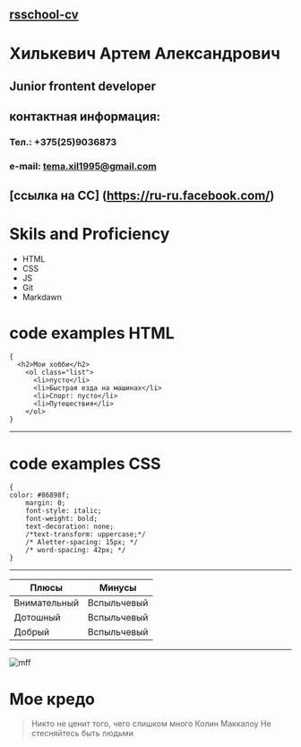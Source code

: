 [rsschool-cv](https://annavoloshina.github.io/rsschool-cv/)
---
# Хилькевич Артем Александрович
## Junior frontent developer
## контактная информация:
### Тел.: +375(25)9036873
### e-mail: tema.xil1995@gmail.com
[ссылка на СС] (https://ru-ru.facebook.com/)
---
# Skils and Proficiency
- HTML
- CSS
- JS
- Git
- Markdawn
# code examples HTML 
```
{
  <h2>Мои хобби</h2>
    <ol class="list">
      <li>пусто</li>
      <li>Быстрая езда на машинах</li>
      <li>Спорт: пусто</li>
      <li>Путешествия</li>
    </ol>
}
```
---
# code examples CSS
```
{
color: #86898f;
    margin: 0;
    font-style: italic;
    font-weight: bold;
    text-decoration: none;
    /*text-transform: uppercase;*/
    /* Aletter-spacing: 15px; */
    /* word-spacing: 42px; */
}
```
---
Плюсы| Минусы
---|---
Внимательный | Вспыльчевый
Дотошный | Вспыльчевый
Добрый | Вспыльчевый

---
![mff](https://upload.wikimedia.org/wikipedia/commons/thumb/3/37/Markdown-mark-solid.svg/1200px-Markdown-mark-solid.svg.png)
# Мое кредо
> Никто не ценит того, чего слишком много Колин Маккалоу
> Не стесняйтесь быть людьми
